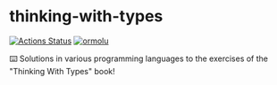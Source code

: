 # thinking-with-types

[![Actions Status](https://github.com/kutyel/thinking-with-types/workflows/Haskell%20CI/badge.svg)](https://github.com/kutyel/thinking-with-types/actions)
[![ormolu](https://img.shields.io/badge/styled%20with-ormolu-blueviolet)](https://github.com/tweag/ormolu)

⌨️ Solutions in various programming languages to the exercises of the "Thinking With Types" book!

